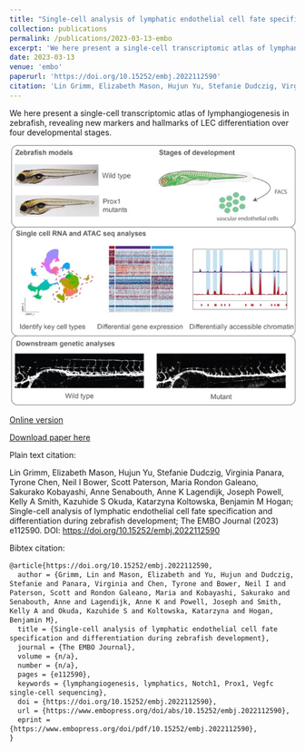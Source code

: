 ```yaml
---
title: "Single-cell analysis of lymphatic endothelial cell fate specification and differentiation during zebrafish development"
collection: publications
permalink: /publications/2023-03-13-embo
excerpt: 'We here present a single-cell transcriptomic atlas of lymphangiogenesis in zebrafish, revealing new markers and hallmarks of LEC differentiation over four developmental stages.'
date: 2023-03-13
venue: 'embo'
paperurl: 'https://doi.org/10.15252/embj.2022112590'
citation: 'Lin Grimm, Elizabeth Mason, Hujun Yu, Stefanie Dudczig, Virginia Panara, Tyrone Chen, Neil I Bower, Scott Paterson, Maria Rondon Galeano, Sakurako Kobayashi, Anne Senabouth, Anne K Lagendijk, Joseph Powell, Kelly A Smith, Kazuhide S Okuda, Katarzyna Koltowska, Benjamin M Hogan; Single-cell analysis of lymphatic endothelial cell fate specification and differentiation during zebrafish development; The EMBO Journal (2023) e112590. DOI: https://doi.org/10.15252/embj.2022112590'
---
```

We here present a single-cell transcriptomic atlas of lymphangiogenesis in zebrafish, revealing new markers and hallmarks of LEC differentiation over four developmental stages.

![](../files/embj2022112590-abs-0001-m.webp)

[Online version](https://doi.org/10.15252/embj.2022112590)

[Download paper here](http://tyronechen.github.io/files/emboj2022112590.pdf)

Plain text citation:

Lin Grimm, Elizabeth Mason, Hujun Yu, Stefanie Dudczig, Virginia Panara, Tyrone Chen, Neil I Bower, Scott Paterson, Maria Rondon Galeano, Sakurako Kobayashi, Anne Senabouth, Anne K Lagendijk, Joseph Powell, Kelly A Smith, Kazuhide S Okuda, Katarzyna Koltowska, Benjamin M Hogan; Single-cell analysis of lymphatic endothelial cell fate specification and differentiation during zebrafish development; The EMBO Journal (2023) e112590. DOI: https://doi.org/10.15252/embj.2022112590

Bibtex citation:
```
@article{https://doi.org/10.15252/embj.2022112590,
  author = {Grimm, Lin and Mason, Elizabeth and Yu, Hujun and Dudczig, Stefanie and Panara, Virginia and Chen, Tyrone and Bower, Neil I and Paterson, Scott and Rondon Galeano, Maria and Kobayashi, Sakurako and Senabouth, Anne and Lagendijk, Anne K and Powell, Joseph and Smith, Kelly A and Okuda, Kazuhide S and Koltowska, Katarzyna and Hogan, Benjamin M},
  title = {Single-cell analysis of lymphatic endothelial cell fate specification and differentiation during zebrafish development},
  journal = {The EMBO Journal},
  volume = {n/a},
  number = {n/a},
  pages = {e112590},
  keywords = {lymphangiogenesis, lymphatics, Notch1, Prox1, Vegfc single-cell sequencing},
  doi = {https://doi.org/10.15252/embj.2022112590},
  url = {https://www.embopress.org/doi/abs/10.15252/embj.2022112590},
  eprint = {https://www.embopress.org/doi/pdf/10.15252/embj.2022112590},
}
```
